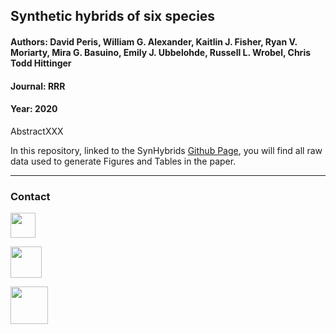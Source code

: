 ## Synthetic hybrids of six species
#### Authors: David Peris, William G. Alexander, Kaitlin J. Fisher, Ryan V. Moriarty, Mira G. Basuino, Emily J. Ubbelohde, Russell L. Wrobel, Chris Todd Hittinger
#### Journal: RRR
#### Year: 2020

AbstractXXX

In this repository, linked to the SynHybrids [Github Page](https://perisd.github.io/SynHybrids/ "SynHybrids Webpage"), you will find all raw data used to generate Figures and Tables in the paper. 


***

### Contact

[<img src="http://1000logos.net/wp-content/uploads/2017/03/LinkedIn-Logo.png" width="40"/>](https://goo.gl/xglg8H)

[<img src="http://www.stickpng.com/assets/images/580b57fcd9996e24bc43c53e.png" width="50"/>](https://goo.gl/OS0O2F)

[<img src="https://www.uv.es/perisnav/images/Mitogression.png" width="60"/>](https://www.uv.es/perisnav/)
